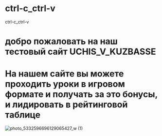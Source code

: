# ctrl-c_ctrl-v
ctrl-c_ctrl-v
# добро пожаловать на наш тестовый сайт UCHIS_V_KUZBASSE
# На нашем сайте вы можете проходить уроки в игровом формате и получать за это бонусы, и лидировать в рейтинговой таблице
![photo_5332596696129065427_w (1)](https://github.com/dima455689/ctrl-c_ctrl-v/assets/149286404/d0302a22-aace-45ce-8635-0c9a64fc3989)





